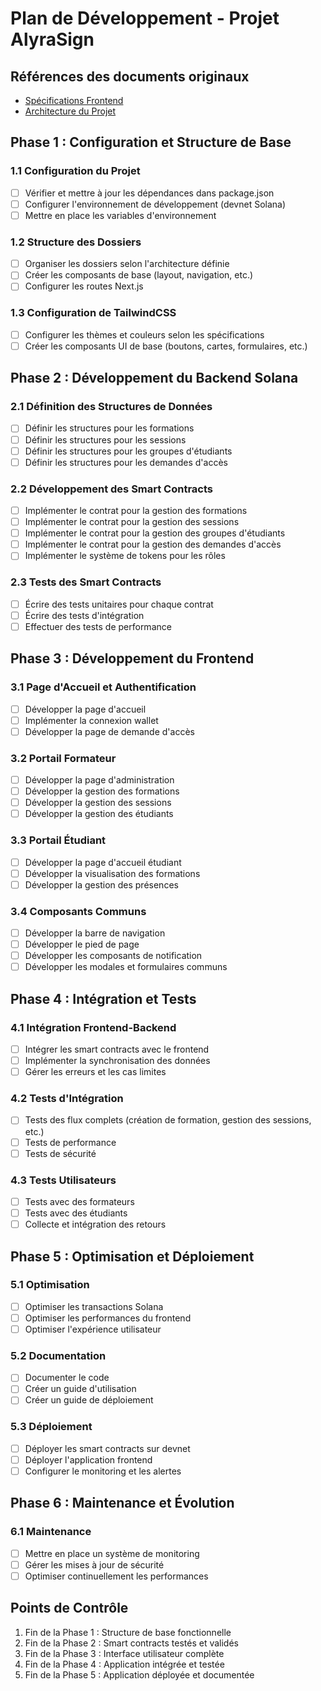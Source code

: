 # Plan de Développement - Projet AlyraSign

## Références des documents originaux

- [Spécifications Frontend](.cursor/rules/y_projet_frontend.md)
- [Architecture du Projet](.cursor/rules/y_projet_architecture.md)

## Phase 1 : Configuration et Structure de Base

### 1.1 Configuration du Projet
- [ ] Vérifier et mettre à jour les dépendances dans package.json
- [ ] Configurer l'environnement de développement (devnet Solana)
- [ ] Mettre en place les variables d'environnement

### 1.2 Structure des Dossiers
- [ ] Organiser les dossiers selon l'architecture définie
- [ ] Créer les composants de base (layout, navigation, etc.)
- [ ] Configurer les routes Next.js

### 1.3 Configuration de TailwindCSS
- [ ] Configurer les thèmes et couleurs selon les spécifications
- [ ] Créer les composants UI de base (boutons, cartes, formulaires, etc.)

## Phase 2 : Développement du Backend Solana

### 2.1 Définition des Structures de Données
- [ ] Définir les structures pour les formations
- [ ] Définir les structures pour les sessions
- [ ] Définir les structures pour les groupes d'étudiants
- [ ] Définir les structures pour les demandes d'accès

### 2.2 Développement des Smart Contracts
- [ ] Implémenter le contrat pour la gestion des formations
- [ ] Implémenter le contrat pour la gestion des sessions
- [ ] Implémenter le contrat pour la gestion des groupes d'étudiants
- [ ] Implémenter le contrat pour la gestion des demandes d'accès
- [ ] Implémenter le système de tokens pour les rôles

### 2.3 Tests des Smart Contracts
- [ ] Écrire des tests unitaires pour chaque contrat
- [ ] Écrire des tests d'intégration
- [ ] Effectuer des tests de performance

## Phase 3 : Développement du Frontend

### 3.1 Page d'Accueil et Authentification
- [ ] Développer la page d'accueil
- [ ] Implémenter la connexion wallet
- [ ] Développer la page de demande d'accès

### 3.2 Portail Formateur
- [ ] Développer la page d'administration
- [ ] Développer la gestion des formations
- [ ] Développer la gestion des sessions
- [ ] Développer la gestion des étudiants

### 3.3 Portail Étudiant
- [ ] Développer la page d'accueil étudiant
- [ ] Développer la visualisation des formations
- [ ] Développer la gestion des présences

### 3.4 Composants Communs
- [ ] Développer la barre de navigation
- [ ] Développer le pied de page
- [ ] Développer les composants de notification
- [ ] Développer les modales et formulaires communs

## Phase 4 : Intégration et Tests

### 4.1 Intégration Frontend-Backend
- [ ] Intégrer les smart contracts avec le frontend
- [ ] Implémenter la synchronisation des données
- [ ] Gérer les erreurs et les cas limites

### 4.2 Tests d'Intégration
- [ ] Tests des flux complets (création de formation, gestion des sessions, etc.)
- [ ] Tests de performance
- [ ] Tests de sécurité

### 4.3 Tests Utilisateurs
- [ ] Tests avec des formateurs
- [ ] Tests avec des étudiants
- [ ] Collecte et intégration des retours

## Phase 5 : Optimisation et Déploiement

### 5.1 Optimisation
- [ ] Optimiser les transactions Solana
- [ ] Optimiser les performances du frontend
- [ ] Optimiser l'expérience utilisateur

### 5.2 Documentation
- [ ] Documenter le code
- [ ] Créer un guide d'utilisation
- [ ] Créer un guide de déploiement

### 5.3 Déploiement
- [ ] Déployer les smart contracts sur devnet
- [ ] Déployer l'application frontend
- [ ] Configurer le monitoring et les alertes

## Phase 6 : Maintenance et Évolution

### 6.1 Maintenance
- [ ] Mettre en place un système de monitoring
- [ ] Gérer les mises à jour de sécurité
- [ ] Optimiser continuellement les performances

## Points de Contrôle

1. Fin de la Phase 1 : Structure de base fonctionnelle
2. Fin de la Phase 2 : Smart contracts testés et validés
3. Fin de la Phase 3 : Interface utilisateur complète
4. Fin de la Phase 4 : Application intégrée et testée
5. Fin de la Phase 5 : Application déployée et documentée


